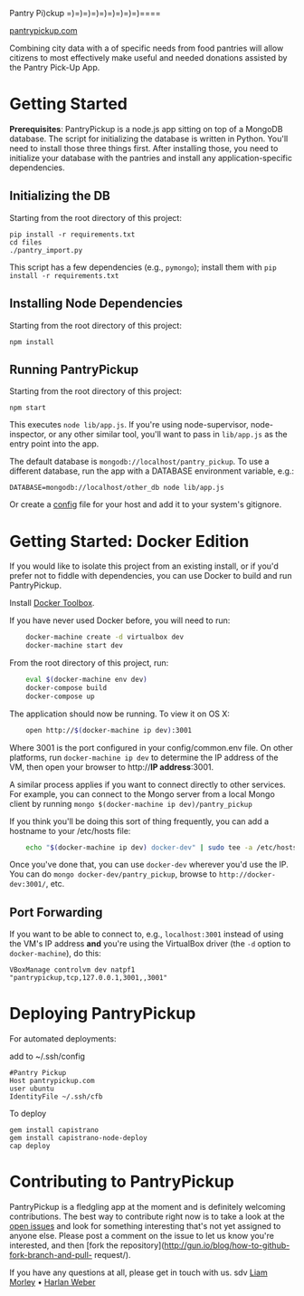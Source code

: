 Pantry Pi)ckup
=)=)=)=)=)=)=)=)=)====

[pantrypickup.com](http://pantrypickup.com/)

Combining city data with a  of specific needs from food pantries will allow
citizens to most effectively make useful and needed donations assisted by the
Pantry Pick-Up App.

Getting Started
===============

**Prerequisites**: PantryPickup is a node.js app sitting on top of a MongoDB
database. The script for initializing the database is written in Python. You'll
need to install those three things first. After installing those, you need to
initialize your database with the pantries and install any application-specific
dependencies.

Initializing the DB
-------------------

Starting from the root directory of this project:

    pip install -r requirements.txt
    cd files
    ./pantry_import.py

This script has a few dependencies (e.g., `pymongo`); install them with `pip install -r requirements.txt`

Installing Node Dependencies
----------------------------

Starting from the root directory of this project:

    npm install

Running PantryPickup
--------------------

Starting from the root directory of this project:

    npm start

This executes `node lib/app.js`. If you're using node-supervisor, node-
inspector, or any other similar tool, you'll want to pass in `lib/app.js` as the
entry point into the app.

The default database is `mongodb://localhost/pantry_pickup`. To use a different database, run the app with a DATABASE environment variable, e.g.:

    DATABASE=mongodb://localhost/other_db node lib/app.js

Or create a [config](http://lorenwest.github.io/node-config/latest/) file for
your host and add it to your system's gitignore.

Getting Started: Docker Edition
==========

If you would like to isolate this project from an existing install, or
if you'd prefer not to fiddle with dependencies, you can use Docker to
build and run PantryPickup.

Install [Docker Toolbox](https://www.docker.com/toolbox).

If you have never used Docker before, you will need to run:

```sh
    docker-machine create -d virtualbox dev
    docker-machine start dev
```

From the root directory of this project, run:

```sh
    eval $(docker-machine env dev)
    docker-compose build
    docker-compose up
```

The application should now be running. To view it on OS X:

```sh
    open http://$(docker-machine ip dev):3001
```
    
Where 3001 is the port configured in your config/common.env file. On other platforms, run `docker-machine ip dev` to determine the IP address of the VM, then open your browser to http://**IP address**:3001.

A similar process applies if you want to connect directly to other services. For example, you can connect to the Mongo server from a local Mongo client by running `mongo $(docker-machine ip dev)/pantry_pickup`

If you think you'll be doing this sort of thing frequently, you can add a hostname to your /etc/hosts file:

```sh
    echo "$(docker-machine ip dev) docker-dev" | sudo tee -a /etc/hosts
```

Once you've done that, you can use `docker-dev` wherever you'd use the IP. You can do `mongo docker-dev/pantry_pickup`, browse to `http://docker-dev:3001/`, etc.

Port Forwarding
----------

If you want to be able to connect to, e.g., `localhost:3001` instead of using the VM's IP address **and** you're using the VirtualBox driver (the `-d` option to `docker-machine`), do this:

    VBoxManage controlvm dev natpf1 "pantrypickup,tcp,127.0.0.1,3001,,3001"
   


Deploying PantryPickup
======================

For automated deployments:

add to ~/.ssh/config

    #Pantry Pickup
    Host pantrypickup.com
    user ubuntu
    IdentityFile ~/.ssh/cfb

To deploy

    gem install capistrano
    gem install capistrano-node-deploy
    cap deploy


Contributing to PantryPickup
============================

PantryPickup is a fledgling app at the moment and is definitely welcoming
contributions. The best way to contribute right now is to take a look at the
[open issues](https://github.com/codeforboston/pantry_pickup/issues?state=open)
and look for something interesting that's not yet assigned to anyone else.
Please post a comment on the issue to let us know you're interested, and then
[fork the repository](http://gun.io/blog/how-to-github-fork-branch-and-pull-
request/).

If you have any questions at all, please get in touch with us.
sdv
[Liam Morley](https://twitter.com/carpeliam) &bull; [Harlan Weber](https://twitter.com/whereshj)
